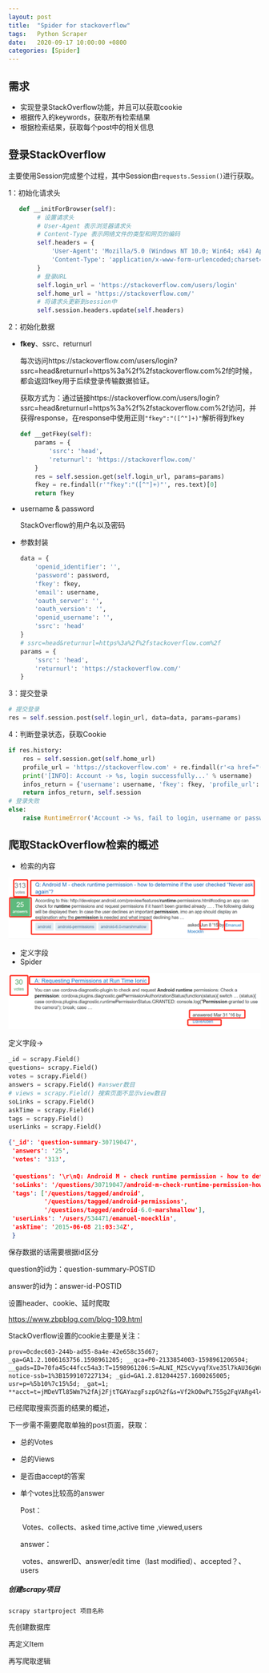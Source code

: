 ```yaml
---
layout: post
title:  "Spider for stackoverflow"
tags:   Python Scraper
date:   2020-09-17 10:00:00 +0800
categories: [Spider]
---
```


## 需求

- 实现登录StackOverflow功能，并且可以获取cookie
- 根据传入的keywords，获取所有检索结果
- 根据检索结果，获取每个post中的相关信息

## 登录StackOverflow

主要使用Session完成整个过程，其中Session由```requests.Session()```进行获取。

1：初始化请求头

```python
   def __initForBrowser(self):
        # 设置请求头
        # User-Agent 表示浏览器请求头
        # Content-Type 表示网络文件的类型和网页的编码
        self.headers = {
            'User-Agent': 'Mozilla/5.0 (Windows NT 10.0; Win64; x64) AppleWebKit/537.36 (KHTML, like Gecko) Chrome/72.0.3626.119 Safari/537.36',
            'Content-Type': 'application/x-www-form-urlencoded;charset=utf-8'
        }
        # 登录URL
        self.login_url = 'https://stackoverflow.com/users/login'
        self.home_url = 'https://stackoverflow.com/'
        # 将请求头更新到session中
        self.session.headers.update(self.headers)
```



2：初始化数据

- **fkey**、ssrc、returnurl

  每次访问https://stackoverflow.com/users/login?ssrc=head&returnurl=https%3a%2f%2fstackoverflow.com%2f的时候，都会返回fkey用于后续登录传输数据验证。

  获取方式为：通过链接https://stackoverflow.com/users/login?ssrc=head&returnurl=https%3a%2f%2fstackoverflow.com%2f访问，并获得response，在response中使用正则```"fkey":"([^"]+)"```解析得到fkey

  ```python
  def __getFkey(self):
      params = {
          'ssrc': 'head',
          'returnurl': 'https://stackoverflow.com/'
      }
      res = self.session.get(self.login_url, params=params)
      fkey = re.findall(r'"fkey":"([^"]+)"', res.text)[0]
      return fkey
  ```

- username & password

  StackOverflow的用户名以及密码

- 参数封装

  ```python
  data = {
      'openid_identifier': '',
      'password': password,
      'fkey': fkey,
      'email': username,
      'oauth_server': '',
      'oauth_version': '',
      'openid_username': '',
      'ssrc': 'head'
  }
  # ssrc=head&returnurl=https%3a%2f%2fstackoverflow.com%2f
  params = {
      'ssrc': 'head',
      'returnurl': 'https://stackoverflow.com/'
  }
  ```

3：提交登录

```python
# 提交登录
res = self.session.post(self.login_url, data=data, params=params)
```

4：判断登录状态，获取Cookie

```python
if res.history:
    res = self.session.get(self.home_url)
    profile_url = 'https://stackoverflow.com' + re.findall(r'<a href="(.+)" class="my-profile', res.text)[0]
    print('[INFO]: Account -> %s, login successfully...' % username)
    infos_return = {'username': username, 'fkey': fkey, 'profile_url': profile_url}
    return infos_return, self.session
# 登录失败
else:
    raise RuntimeError('Account -> %s, fail to login, username or password error...' % username)
```

## 爬取StackOverflow检索的概述

- 检索的内容

![image-20200917103228253](https://raw.githubusercontent.com/ARP2019/ImageUpload/master/img/2020-09-15/image-20200917103228253.png)

- 定义字段
- Spider

![image-20200917103254198](https://raw.githubusercontent.com/ARP2019/ImageUpload/master/img/2020-09-15/image-20200917103254198.png)

定义字段->

```python
_id = scrapy.Field()
questions= scrapy.Field()
votes = scrapy.Field()
answers = scrapy.Field() #answer数目
# views = scrapy.Field() 搜索页面不显示view数目
soLinks = scrapy.Field()
askTime = scrapy.Field()
tags = scrapy.Field()
userLinks = scrapy.Field()
```

```json
{'_id': 'question-summary-30719047',
 'answers': '25',
 'votes': '313',
 
 'questions': '\r\nQ: Android M - check runtime permission - how to determine if the user checked “Never ask again”?        ',
 'soLinks': '/questions/30719047/android-m-check-runtime-permission-how-to-determine-if-the-user-checked-nev?r=SearchResults',
 'tags': ['/questions/tagged/android',
          '/questions/tagged/android-permissions',
          '/questions/tagged/android-6.0-marshmallow'],
 'userLinks': '/users/534471/emanuel-moecklin',
 'askTime': '2015-06-08 21:03:34Z',
 }
```

保存数据的话需要根据id区分

question的id为：question-summary-POSTID

answer的id为：answer-id-POSTID



设置header、cookie、延时爬取

https://www.zbpblog.com/blog-109.html



StackOverflow设置的cookie主要是关注：

```
prov=0cdec603-244b-ad55-8a4e-42e658c35d67; _ga=GA1.2.1006163756.1598961205; __qca=P0-2133854003-1598961206504; __gads=ID=70fa45c44fcc54a3:T=1598961206:S=ALNI_MZScVyvqfXve35l7kAU36gWrG_47A; notice-ssb=1%3B1599107227134; _gid=GA1.2.812044257.1600265005; usr=p=%5b10%7c15%5d; _gat=1; **acct=t=jMDeVTl85Wm7%2fAj2FjtTGAYazgFszpG%2f&s=Vf2kO0wPL755g2FqVARg4l480Opxu%2b4A**
```



已经爬取搜索页面的结果的概述，

下一步需不需要爬取单独的post页面，获取：

- 总的Votes

- 总的Views

- 是否由accept的答案

- 单个votes比较高的answer

  Post：

  ​	Votes、collects、asked time,active time ,viewed,users

  answer：

  ​	votes、answerID、answer/edit time（last modified）、accepted？、users

##### 创建scrapy项目

```scrapy startproject 项目名称```

先创建数据库

再定义Item

再写爬取逻辑